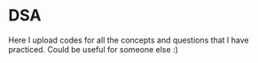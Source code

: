 # DSA
Here I upload codes for all the concepts and questions that I have practiced. Could be useful for someone else :) 
